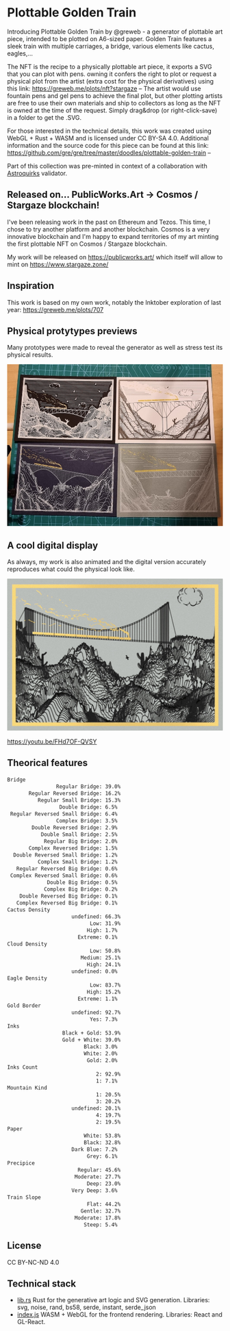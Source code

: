<!--
Plan:
Supply: 400
Price: 888 STARS
whitelist premint 50%
Allowlist to <insertaddress> to be able to mint 60 NFT during the "pre-mint" phase, before it is "public".
-->

# Plottable Golden Train

Introducing Plottable Golden Train by @greweb - a generator of plottable art piece, intended to be plotted on A6-sized paper. Golden Train features a sleek train with multiple carriages, a bridge, various elements like cactus, eagles,...

The NFT is the recipe to a physically plottable art piece, it exports a SVG that you can plot with pens. owning it confers the right to plot or request a physical plot from the artist (extra cost for the physical derivatives) using this link: https://greweb.me/plots/nft?stargaze
 – The artist would use fountain pens and gel pens to achieve the final plot, but other plotting artists are free to use their own materials and ship to collectors as long as the NFT is owned at the time of the request. Simply drag&drop (or right-click-save) in a folder to get the .SVG.

For those interested in the technical details, this work was created using WebGL + Rust + WASM and is licensed under CC BY-SA 4.0. Additional information and the source code for this piece can be found at this link: https://github.com/gre/gre/tree/master/doodles/plottable-golden-train –

Part of this collection was pre-minted in context of a collaboration with [Astroquirks](https://astroquirks.com/) validator.

## Released on... PublicWorks.Art -> Cosmos / Stargaze blockchain!

I've been releasing work in the past on Ethereum and Tezos. This time, I chose to try another platform and another blockchain. Cosmos is a very innovative blockchain and I'm happy to expand territories of my art minting the first plottable NFT on Cosmos / Stargaze blockchain.

My work will be released on https://publicworks.art/ which itself will allow to mint on https://www.stargaze.zone/

## Inspiration

This work is based on my own work, notably the Inktober exploration of last year: https://greweb.me/plots/707

## Physical protytypes previews

Many prototypes were made to reveal the generator as well as stress test its physical results.

![](./docs/20230129_230259.jpg)

## A cool digital display

As always, my work is also animated and the digital version accurately reproduces what could the physical look like.

![](./docs/digital.jpg)

https://youtu.be/FHd7OF-QVSY

## Theorical features

```
Bridge
                Regular Bridge: 39.0%
       Regular Reversed Bridge: 16.2%
          Regular Small Bridge: 15.3%
                 Double Bridge: 6.5%
 Regular Reversed Small Bridge: 6.4%
                Complex Bridge: 3.5%
        Double Reversed Bridge: 2.9%
           Double Small Bridge: 2.5%
            Regular Big Bridge: 2.0%
       Complex Reversed Bridge: 1.5%
  Double Reversed Small Bridge: 1.2%
          Complex Small Bridge: 1.2%
   Regular Reversed Big Bridge: 0.6%
 Complex Reversed Small Bridge: 0.6%
             Double Big Bridge: 0.5%
            Complex Big Bridge: 0.2%
    Double Reversed Big Bridge: 0.1%
   Complex Reversed Big Bridge: 0.1%
Cactus Density
                     undefined: 66.3%
                           Low: 31.9%
                          High: 1.7%
                       Extreme: 0.1%
Cloud Density
                           Low: 50.8%
                        Medium: 25.1%
                          High: 24.1%
                     undefined: 0.0%
Eagle Density
                           Low: 83.7%
                          High: 15.2%
                       Extreme: 1.1%
Gold Border
                     undefined: 92.7%
                           Yes: 7.3%
Inks
                  Black + Gold: 53.9%
                  Gold + White: 39.0%
                         Black: 3.0%
                         White: 2.0%
                          Gold: 2.0%
Inks Count
                             2: 92.9%
                             1: 7.1%
Mountain Kind
                             1: 20.5%
                             3: 20.2%
                     undefined: 20.1%
                             4: 19.7%
                             2: 19.5%
Paper
                         White: 53.8%
                         Black: 32.8%
                     Dark Blue: 7.2%
                          Grey: 6.1%
Precipice
                       Regular: 45.6%
                      Moderate: 27.7%
                          Deep: 23.0%
                     Very Deep: 3.6%
Train Slope
                          Flat: 44.2%
                        Gentle: 32.7%
                      Moderate: 17.8%
                         Steep: 5.4%
```

## License

CC BY-NC-ND 4.0

## Technical stack

- [lib.rs](./rust/src/lib.rs) Rust for the generative art logic and SVG generation. Libraries: svg, noise, rand, bs58, serde, instant, serde_json
- [index.js](./index.js) WASM + WebGL for the frontend rendering. Libraries: React and GL-React.
